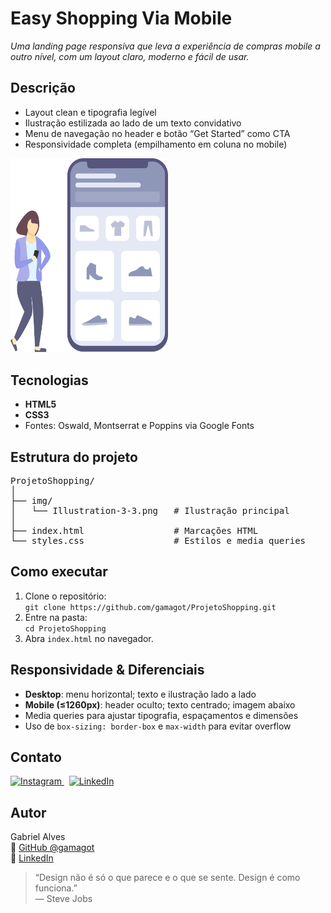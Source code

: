 <h1>Easy Shopping Via Mobile</h1>
<p><em>Uma landing page responsiva que leva a experiência de compras mobile a outro nível, com um layout claro, moderno e fácil de usar.</em></p>

<h2>Descrição</h2>
<ul>
  <li>Layout clean e tipografia legível</li>
  <li>Ilustração estilizada ao lado de um texto convidativo</li>
  <li>Menu de navegação no header e botão “Get Started” como CTA</li>
  <li>Responsividade completa (empilhamento em coluna no mobile)</li>
</ul>

<img src="./img/Illustration-3-3.png" alt="Preview do layout principal" width="50%">

<h2>Tecnologias</h2>
<ul>
  <li><strong>HTML5</strong></li>
  <li><strong>CSS3</strong></li>
  <li>Fontes: Oswald, Montserrat e Poppins via Google Fonts</li>
</ul>

<h2>Estrutura do projeto</h2>
<pre>
ProjetoShopping/
│
├── img/
│   └── Illustration-3-3.png   # Ilustração principal  
│
├── index.html                 # Marcações HTML  
└── styles.css                 # Estilos e media queries  
</pre>

<h2>Como executar</h2>
<ol>
  <li>Clone o repositório:<br>
    <code>git clone https://github.com/gamagot/ProjetoShopping.git</code>
  </li>
  <li>Entre na pasta:<br>
    <code>cd ProjetoShopping</code>
  </li>
  <li>Abra <code>index.html</code> no navegador.</li>
</ol>

<h2>Responsividade &amp; Diferenciais</h2>
<ul>
  <li><strong>Desktop</strong>: menu horizontal; texto e ilustração lado a lado</li>
  <li><strong>Mobile (≤1260px)</strong>: header oculto; texto centrado; imagem abaixo</li>
  <li>Media queries para ajustar tipografia, espaçamentos e dimensões</li>
  <li>Uso de <code>box-sizing: border-box</code> e <code>max-width</code> para evitar overflow</li>
</ul>

<h2>Contato</h2>
<p>
  <a href="https://www.instagram.com/gabriel_magot/" target="_blank">
    <img src="https://img.shields.io/badge/Instagram-E4405F?style=for-the-badge&amp;logo=instagram&amp;logoColor=white" alt="Instagram">
  </a>
  &nbsp;
  <a href="https://www.linkedin.com/in/gabriel-de-jesus-alves/" target="_blank">
    <img src="https://img.shields.io/badge/LinkedIn-0077B5?style=for-the-badge&amp;logo=linkedin&amp;logoColor=white" alt="LinkedIn">
  </a>
</p>

<h2>Autor</h2>
<p>
  Gabriel Alves<br>
  🔗 <a href="https://github.com/gamagot">GitHub @gamagot</a><br>
  🔗 <a href="https://www.linkedin.com/in/gabriel-de-jesus-alves/">LinkedIn</a>
</p>

<blockquote>
  “Design não é só o que parece e o que se sente. Design é como funciona.”<br>
  &mdash; Steve Jobs
</blockquote>
